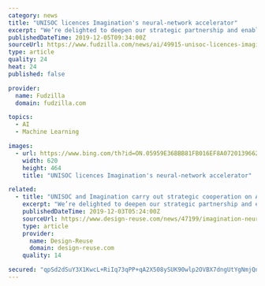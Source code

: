 ```yaml
---
category: news
title: "UNISOC licences Imagination's neural-network accelerator"
excerpt: "We’re delighted to deepen our strategic partnership and enable artificial intelligence capabilities for commerce, medical care, home, education and more.” For those who came in late, IMG Series3NX is an embedded solution for hardware acceleration of neural networks in the market. It followed the successful Series3NX and provides scalability ..."
publishedDateTime: 2019-12-05T09:34:00Z
sourceUrl: https://www.fudzilla.com/news/ai/49915-unisoc-licences-imagination-s-neural-network-accelerator
type: article
quality: 24
heat: 24
published: false

provider:
  name: Fudzilla
  domain: fudzilla.com

topics:
  - AI
  - Machine Learning

images:
  - url: https://www.bing.com/th?id=ON.05959E36BBB81FB016EF8A0720139662
    width: 620
    height: 464
    title: "UNISOC licences Imagination's neural-network accelerator"

related:
  - title: "UNISOC and Imagination carry out strategic cooperation on AI based on IMG Series3NX neural network accelerator"
    excerpt: "We’re delighted to deepen our strategic partnership and enable artificial intelligence capabilities for commerce, medical care, home, education and more.” IMG Series3NX is the fastest, most power-efficient embedded solution for hardware acceleration of neural networks in the market. Building on the success of its multi award-winning ..."
    publishedDateTime: 2019-12-03T05:24:00Z
    sourceUrl: https://www.design-reuse.com/news/47199/imagination-neural-network-accelerator-nna-unisoc.html
    type: article
    provider:
      name: Design-Reuse
      domain: design-reuse.com
    quality: 14

secured: "qpSd2dSuY3X1KwcL+RiIq73qPP+qA2X508ySUK90wlp2OVBX7dngUtYgNmjQnyW2plndrzBDWNtDvjPeobWaYyM4k6RlDiWRLayFodsYe96M8nS9z3qLf5HOqb0C6I6Pf6zjz/PgzpMUxHrUppW5CFJITpigKZ9oRsI6nNmzniC1U7Hfr3DNHLZ+GkcoHqX/m6ldj77hn1HGzbfcJS27EFITS/6gX/gmM6NYDGELpiV8vohxAmxzRksEoVR1uh7QE6shFMuIWsiBpwoundRM/Q==;faYqgIVDqHVS8SL0txsWmA=="
---
```


